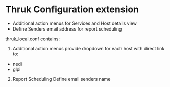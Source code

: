 
# Thruk Configuration extension 

- Additional action menus for Services and Host details view
- Define Senders email address for report scheduling

thruk_local.conf contains:
1) Additional action menus
provide dropdown for each host with direct link to:
- nedi
- glpi

2) Report Scheduling
Define email senders name
